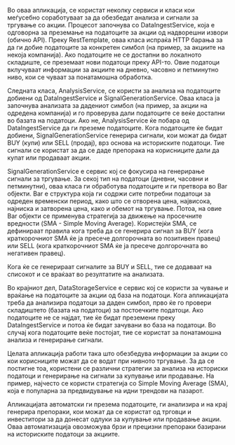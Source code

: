 Во оваа апликација, се користат неколку сервиси и класи кои меѓусебно соработуваат за да обезбедат анализа и сигнали за тргување со акции. Процесот започнува со DataIngestService, која е одговорна за преземање на податоците за акции од надворешни извори (обично API). 
Преку RestTemplate, оваа класа испраќа HTTP барања за да ги добие податоците за конкретен симбол (на пример, за акциите на некоја компанија). 
Ако податоците не се достапни во локалното складиште, се преземаат нови податоци преку API-то. Овие податоци вклучуваат информации за акциите на дневно, часовно и петминутно ниво, кои се чуваат за понатамошна обработка.

Следната класа, AnalysisService, се користи за анализа на податоците добиени од DataIngestService и SignalGenerationService. Оваа класа ја започнува анализата за дадениот симбол (на пример, за акции на одредена компанија) и го проверува дали податоците се веќе достапни во базата на податоци. 
Ако не, AnalysisService ќе побара од DataIngestService да ги преземе податоците. Кога податоците ќе бидат добиени, SignalGenerationService генерира сигнали, кои можат да бидат BUY (купи) или SELL (продај), врз основа на историските податоци.
Тие сигнали се користат за да се даде препорака на корисниците дали да купат или продаваат акции.

SignalGenerationService е сервис кој се фокусира на генерирање сигнали за тргување. За секој тип на податоци (дневни, часовни и петминутни), оваа класа ги обработува податоците и ги претвора во Bar објекти. Bar е структура која ги содржи сите потребни податоци за одреден временски период, 
како што се отворена цена, највисока, најниска и затворена цена, како и обемот на тргување. Потоа, на овие Bar објекти се применува стратегија за движење на просечните вредности (SMA - Simple Moving Average). Користејќи SMA, се дефинираат правила кога треба да се генерира сигнал за BUY
(кога краткорочниот SMA ќе ја пресече долгорочната во позитивен правец) или SELL (кога краткорочниот SMA ќе ја пресече долгорочната во негативен правец).

Кога ќе се генерираат сигналите за BUY и SELL, тие се додаваат на списокот и се враќаат во резултатите на анализата.

Во крајниот дел, DataStorageService е сервис кој се користи за чување и враќање на податоците за акции од база на податоци. Кога апликацијата треба да анализира податоци за даден симбол, прво ќе го провери складиштето (базата на податоци) за постоечките податоци.
Ако податоците не се најдат, тие ќе бидат преземени преку DataIngestService и потоа ќе бидат зачувани во база на податоци. Во случај кога податоците веќе постојат, тие се користат за понатамошна анализа и генерирање сигнали.

Целата апликација работи така што обезбедува информации за акции со кои корисниците можат да се водат при нивното тргување. За да се постигне тоа, користени се различни стратегии за анализа на историски податоци и генерирање на сигнали за купување или продавање. 
На пример, најчесто се користи стратегија со Simple Moving Average (SMA), која е популарна за предвидување на идни трендови на пазарот.

Апликацијата автоматски ги презема податоците, ги анализира и на крај генерира препораки, кои можат да се користат од трговци и инвеститори за да донесат одлуки за купување или продавање акции. Оваа автоматизација овозможува брзи и прецизни препораки базирани на историските податоци за акциите.



